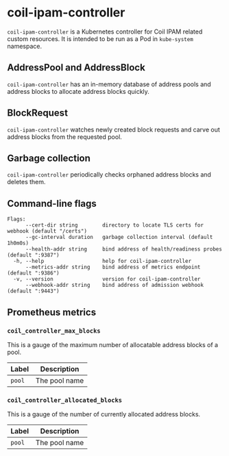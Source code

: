 coil-ipam-controller
===============

`coil-ipam-controller` is a Kubernetes controller for Coil IPAM related custom resources.
It is intended to be run as a Pod in `kube-system` namespace.

## AddressPool and AddressBlock

`coil-ipam-controller` has an in-memory database of address pools and
address blocks to allocate address blocks quickly.

## BlockRequest

`coil-ipam-controller` watches newly created block requests and carve out
address blocks from the requested pool.

## Garbage collection

`coil-ipam-controller` periodically checks orphaned address blocks and deletes them.

## Command-line flags

```
Flags:
      --cert-dir string        directory to locate TLS certs for webhook (default "/certs")
      --gc-interval duration   garbage collection interval (default 1h0m0s)
      --health-addr string     bind address of health/readiness probes (default ":9387")
  -h, --help                   help for coil-ipam-controller
      --metrics-addr string    bind address of metrics endpoint (default ":9386")
  -v, --version                version for coil-ipam-controller
      --webhook-addr string    bind address of admission webhook (default ":9443")
```

## Prometheus metrics

### `coil_controller_max_blocks`

This is a gauge of the maximum number of allocatable address blocks of a pool.

| Label  | Description   |
| ------ | ------------- |
| `pool` | The pool name |

### `coil_controller_allocated_blocks`

This is a gauge of the number of currently allocated address blocks.

| Label  | Description   |
| ------ | ------------- |
| `pool` | The pool name |
